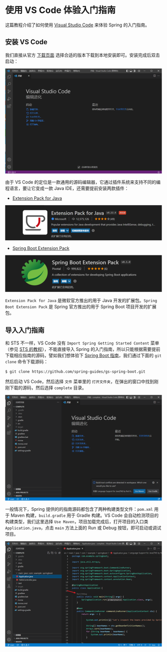 # 使用 VS Code 体验入门指南

这篇教程介绍了如何使用 [Visual Studio Code](https://code.visualstudio.com/) 来体验 Spring 的入门指南。

## 安装 VS Code

我们直接从官方 [下载页面](https://code.visualstudio.com/download) 选择合适的版本下载到本地安装即可。安装完成后双击启动：

![](./images/vscode-start.png)

由于 VS Code 的定位是一款通用的源码编辑器，它通过插件系统来支持不同的编程语言，要让它变成一款 Java IDE，还需要提前安装两款插件：

* [Extension Pack for Java](https://marketplace.visualstudio.com/items?itemName=vscjava.vscode-java-pack)

![](./images/extension-pack-for-java.png)

* [Spring Boot Extension Pack](https://marketplace.visualstudio.com/items?itemName=Pivotal.vscode-boot-dev-pack)

![](./images/spring-boot-extension-pack.png)

`Extension Pack for Java` 是微软官方推出的用于 Java 开发的扩展包。`Spring Boot Extension Pack` 是 Spring 官方推出的用于 Spring Boot 项目开发的扩展包。

## 导入入门指南

和 STS 不一样，VS Code 没有 `Import Spring Getting Started Content` 菜单（参见 [STS 的教程](../sts/README.md)），不能直接导入 Spring 的入门指南，所以只能根据需要提前下载相应指南的源码，譬如我们想体验下 [Spring Boot 指南](https://spring.io/guides/gs/spring-boot/)，我们通过下面的 `git clone` 命令下载源码：

```
$ git clone https://github.com/spring-guides/gs-spring-boot.git
```

然后启动 VS Code，然后选择 `文件` 菜单里的 `打开文件夹`，在弹出的窗口中找到刚刚下载的源码，然后选择 `complete` 目录。

![](./images/vscode-open-folder.png)

一般情况下，Spring 提供的的指南源码都包含了两种构建类型文件：`pom.xml` 用于 Maven 构建，`build.gradle` 用于 Gradle 构建。VS Code 会自动检测项目的构建类型，我们这里选择 `Use Maven`，项目加载完成后，打开项目的入口类 `Application.java`，点击 `main` 方法上面的 Run 或 Debug 按钮，即可启动或调试项目。

![](./images/vscode-run-app.png)
